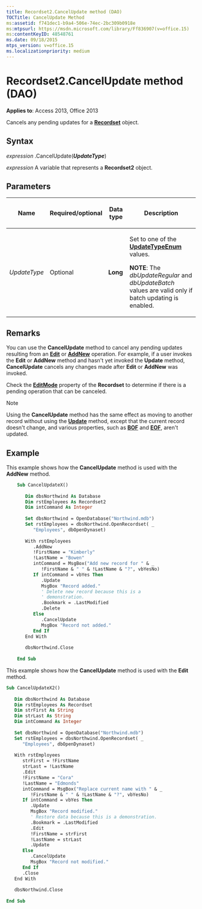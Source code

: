 ```yaml
---
title: Recordset2.CancelUpdate method (DAO)
TOCTitle: CancelUpdate Method
ms:assetid: f741dec1-b9a4-506e-74ec-2bc309b0918e
ms:mtpsurl: https://msdn.microsoft.com/library/Ff836907(v=office.15)
ms:contentKeyID: 48548761
ms.date: 09/18/2015
mtps_version: v=office.15
ms.localizationpriority: medium
---
```


# Recordset2.CancelUpdate method (DAO)

**Applies to**: Access 2013, Office 2013

Cancels any pending updates for a **[Recordset](recordset-object-dao.md)** object.

## Syntax

*expression* .CancelUpdate(***UpdateType***)

*expression* A variable that represents a **Recordset2** object.

## Parameters

<table>
<colgroup>
<col />
<col />
<col />
<col />
</colgroup>
<thead>
<tr class="header">
<th><p>Name</p></th>
<th><p>Required/optional</p></th>
<th><p>Data type</p></th>
<th><p>Description</p></th>
</tr>
</thead>
<tbody>
<tr class="odd">
<td><p><em>UpdateType</em></p></td>
<td><p>Optional</p></td>
<td><p><strong>Long</strong></p></td>
<td><p>Set to one of the <strong><a href="updatetypeenum-enumeration-dao.md">UpdateTypeEnum</a></strong> values.</p><p><strong>NOTE</strong>: The <EM>dbUpdateRegular</EM> and <EM>dbUpdateBatch</EM> values are valid only if batch updating is enabled.</p>
</td>
</tr>
</tbody>
</table>


## Remarks

You can use the **CancelUpdate** method to cancel any pending updates resulting from an **[Edit](recordset2-edit-method-dao.md)** or **[AddNew](recordset2-addnew-method-dao.md)** operation. For example, if a user invokes the **Edit** or **AddNew** method and hasn't yet invoked the **Update** method, **CancelUpdate** cancels any changes made after **Edit** or **AddNew** was invoked.

Check the **[EditMode](recordset2-editmode-property-dao.md)** property of the **Recordset** to determine if there is a pending operation that can be canceled.

> [!NOTE]
> Using the **CancelUpdate** method has the same effect as moving to another record without using the **[Update](recordset2-update-method-dao.md)** method, except that the current record doesn't change, and various properties, such as **[BOF](recordset2-bof-property-dao.md)** and **[EOF](recordset2-eof-property-dao.md)**, aren't updated.

## Example

This example shows how the **CancelUpdate** method is used with the **AddNew** method.

```vb
    Sub CancelUpdateX() 
     
       Dim dbsNorthwind As Database 
       Dim rstEmployees As Recordset2 
       Dim intCommand As Integer 
     
       Set dbsNorthwind = OpenDatabase("Northwind.mdb") 
       Set rstEmployees = dbsNorthwind.OpenRecordset( _ 
          "Employees", dbOpenDynaset) 
     
       With rstEmployees 
          .AddNew 
          !FirstName = "Kimberly" 
          !LastName = "Bowen" 
          intCommand = MsgBox("Add new record for " & _ 
             !FirstName & " " & !LastName & "?", vbYesNo) 
          If intCommand = vbYes Then 
             .Update 
             MsgBox "Record added." 
             ' Delete new record because this is a  
             ' demonstration. 
             .Bookmark = .LastModified 
             .Delete 
          Else 
             .CancelUpdate 
             MsgBox "Record not added." 
          End If 
       End With 
     
       dbsNorthwind.Close 
     
    End Sub 
```


This example shows how the **CancelUpdate** method is used with the **Edit** method.

```vb
Sub CancelUpdateX2() 
 
   Dim dbsNorthwind As Database 
   Dim rstEmployees As Recordset 
   Dim strFirst As String 
   Dim strLast As String 
   Dim intCommand As Integer 
 
   Set dbsNorthwind = OpenDatabase("Northwind.mdb") 
   Set rstEmployees = dbsNorthwind.OpenRecordset( _ 
      "Employees", dbOpenDynaset) 
 
   With rstEmployees 
      strFirst = !FirstName 
      strLast = !LastName 
      .Edit 
      !FirstName = "Cora" 
      !LastName = "Edmonds" 
      intCommand = MsgBox("Replace current name with " & _ 
         !FirstName & " " & !LastName & "?", vbYesNo) 
      If intCommand = vbYes Then 
         .Update 
         MsgBox "Record modified." 
         ' Restore data because this is a demonstration. 
         .Bookmark = .LastModified 
         .Edit 
         !FirstName = strFirst 
         !LastName = strLast 
         .Update 
      Else 
         .CancelUpdate 
         MsgBox "Record not modified." 
      End If 
      .Close 
   End With 
 
   dbsNorthwind.Close 
 
End Sub 
 
```

